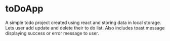 # toDoApp
A simple todo project created using react and storing data in local storage. Lets user add update and delete their to do list. Also includes toast message displaying success or error message to user. 
